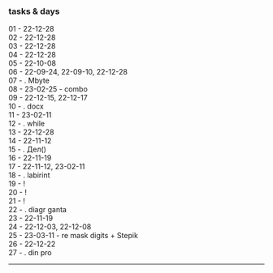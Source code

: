 ### tasks & days  

01 - 22-12-28  
02 - 22-12-28  
03 - 22-12-28  
04 - 22-12-28  
05 - 22-10-08  
06 - 22-09-24, 22-09-10, 22-12-28  
07 - . Mbyte  
08 - 23-02-25 - combo  
09 - 22-12-15, 22-12-17    
10 - . docx  
11 - 23-02-11  
12 - . while  
13 - 22-12-28  
14 - 22-11-12  
15 - . Дел()  
16 - 22-11-19  
17 - 22-11-12, 23-02-11  
18 - . labirint  
19 - !  
20 - !  
21 - !  
22 - . diagr ganta  
23 - 22-11-19  
24 - 22-12-03, 22-12-08  
25 - 23-03-11 - re mask digits + Stepik  
26 - 22-12-22  
27 - . din pro  

---  
